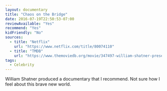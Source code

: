 ```yaml
---
layout: documentary
title: "Chaos on the Bridge"
date: 2016-07-19T22:50:53-07:00
reviewAvailable: "Yes"
recommend: "Yes"
kidFriendly: "No"
sources:
  - title: "Netflix"
    url: "https://www.netflix.com/title/80074110"
  - title: "TMDB"
    url: "https://www.themoviedb.org/movie/347497-william-shatner-presents-chaos-on-the-bridge"
tags:
  - Celebrity
---
```


William Shatner produced a documentary that I recommend. Not sure how I feel about this brave new world.